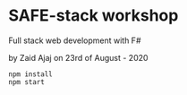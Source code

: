 # SAFE-stack workshop

Full stack web development with F#

by Zaid Ajaj on 23rd of August - 2020

```
npm install
npm start
```